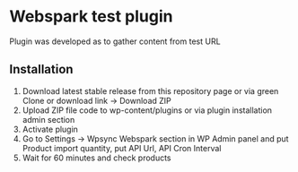 # Webspark test plugin

Plugin was developed as to gather content from test URL 

## Installation

1. Download latest stable release from this repository page or via green Clone or download link -> Download ZIP
2. Upload ZIP file code to wp-content/plugins or via plugin installation admin section
4. Activate plugin
5. Go to Settings -> Wpsync Webspark section in WP Admin panel and put Product import quantity, put API Url, API Cron Interval
6. Wait for 60 minutes and check products
